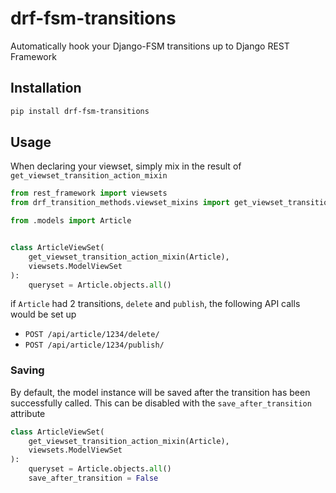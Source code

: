 drf-fsm-transitions
===================

Automatically hook your Django-FSM transitions up to Django REST Framework

## Installation

```bash
pip install drf-fsm-transitions
```


## Usage

When declaring your viewset, simply mix in the result of `get_viewset_transition_action_mixin`

```python
from rest_framework import viewsets
from drf_transition_methods.viewset_mixins import get_viewset_transition_action_mixin

from .models import Article


class ArticleViewSet(
    get_viewset_transition_action_mixin(Article),
    viewsets.ModelViewSet
):
    queryset = Article.objects.all()
```

if `Article` had 2 transitions, `delete` and `publish`, the following API calls would be set up

- `POST /api/article/1234/delete/`
- `POST /api/article/1234/publish/`

### Saving

By default, the model instance will be saved after the transition has been successfully called. This can be disabled with the `save_after_transition` attribute

```python
class ArticleViewSet(
    get_viewset_transition_action_mixin(Article),
    viewsets.ModelViewSet
):
    queryset = Article.objects.all()
    save_after_transition = False
```
